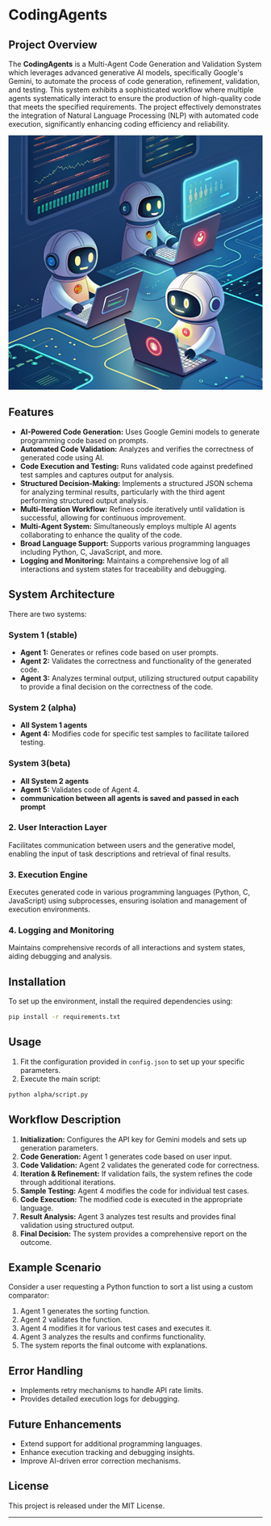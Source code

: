 # CodingAgents

## Project Overview
The **CodingAgents** is a Multi-Agent Code Generation and Validation System which leverages advanced generative AI models, specifically Google's Gemini, to automate the process of code generation, refinement, validation, and testing. This system exhibits a sophisticated workflow where multiple agents systematically interact to ensure the production of high-quality code that meets the specified requirements. The project effectively demonstrates the integration of Natural Language Processing (NLP) with automated code execution, significantly enhancing coding efficiency and reliability.

![logo](logo.png)

## Features
- **AI-Powered Code Generation:** Uses Google Gemini models to generate programming code based on prompts.
- **Automated Code Validation:** Analyzes and verifies the correctness of generated code using AI.
- **Code Execution and Testing:** Runs validated code against predefined test samples and captures output for analysis.
- **Structured Decision-Making:** Implements a structured JSON schema for analyzing terminal results, particularly with the third agent performing structured output analysis.
- **Multi-Iteration Workflow:** Refines code iteratively until validation is successful, allowing for continuous improvement.
- **Multi-Agent System:** Simultaneously employs multiple AI agents collaborating to enhance the quality of the code.
- **Broad Language Support:** Supports various programming languages including Python, C, JavaScript, and more.
- **Logging and Monitoring:** Maintains a comprehensive log of all interactions and system states for traceability and debugging.

## System Architecture
There are two systems:
### System 1 (stable)
- **Agent 1:** Generates or refines code based on user prompts.
- **Agent 2:** Validates the correctness and functionality of the generated code.
- **Agent 3:** Analyzes terminal output, utilizing structured output capability to provide a final decision on the correctness of the code.

### System 2 (alpha)

- **All System 1 agents**
- **Agent 4:** Modifies code for specific test samples to facilitate tailored testing.

### System 3(beta)
- **All System 2 agents**
- **Agent 5:** Validates code of Agent 4.
- **communication between all agents is saved and passed in each prompt**

### 2. User Interaction Layer
Facilitates communication between users and the generative model, enabling the input of task descriptions and retrieval of final results.

### 3. Execution Engine
Executes generated code in various programming languages (Python, C, JavaScript) using subprocesses, ensuring isolation and management of execution environments.

### 4. Logging and Monitoring
Maintains comprehensive records of all interactions and system states, aiding debugging and analysis.

## Installation
To set up the environment, install the required dependencies using:
```sh
pip install -r requirements.txt
```

## Usage
1. Fit the configuration provided in `config.json` to set up your specific parameters.
2. Execute the main script:
```sh
python alpha/script.py
```

## Workflow Description
1. **Initialization:** Configures the API key for Gemini models and sets up generation parameters.
2. **Code Generation:** Agent 1 generates code based on user input.
3. **Code Validation:** Agent 2 validates the generated code for correctness.
4. **Iteration & Refinement:** If validation fails, the system refines the code through additional iterations.
5. **Sample Testing:** Agent 4 modifies the code for individual test cases.
6. **Code Execution:** The modified code is executed in the appropriate language.
7. **Result Analysis:** Agent 3 analyzes test results and provides final validation using structured output.
8. **Final Decision:** The system provides a comprehensive report on the outcome.

## Example Scenario
Consider a user requesting a Python function to sort a list using a custom comparator:
1. Agent 1 generates the sorting function.
2. Agent 2 validates the function.
3. Agent 4 modifies it for various test cases and executes it.
4. Agent 3 analyzes the results and confirms functionality.
5. The system reports the final outcome with explanations.

## Error Handling
- Implements retry mechanisms to handle API rate limits.
- Provides detailed execution logs for debugging.

## Future Enhancements
- Extend support for additional programming languages.
- Enhance execution tracking and debugging insights.
- Improve AI-driven error correction mechanisms.

## License
This project is released under the MIT License.

---
